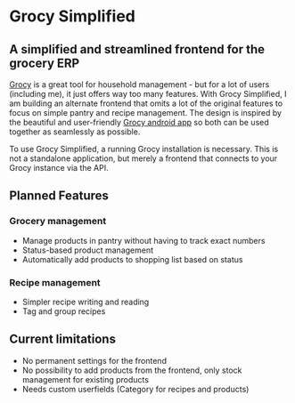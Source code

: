 # Grocy Simplified
## A simplified and streamlined frontend for the grocery ERP

[Grocy](https://grocy.info) is a great tool for household management - but for a lot of users (including me), it just offers way too many features. With Grocy Simplified, I am building an alternate frontend that omits a lot of the original features to focus on simple pantry and recipe management. The design is inspired by the beautiful and user-friendly [Grocy android app](https://github.com/patzly/grocy-android) so both can be used together as seamlessly as possible.

To use Grocy Simplified, a running Grocy installation is necessary. This is not a standalone application, but merely a frontend that connects to your Grocy instance via the API.

## Planned Features

### Grocery management
- Manage products in pantry without having to track exact numbers
- Status-based product management
- Automatically add products to shopping list based on status 

### Recipe management
- Simpler recipe writing and reading
- Tag and group recipes

## Current limitations
- No permanent settings for the frontend
- No possibility to add products from the frontend, only stock management for existing products
- Needs custom userfields (Category for recipes and products)